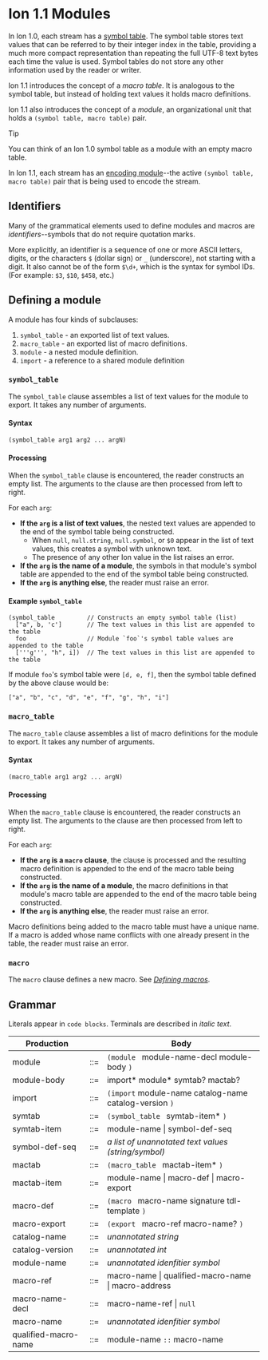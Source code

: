 # Ion 1.1 Modules

In Ion 1.0, each stream has a [symbol table](https://amazon-ion.github.io/ion-docs/docs/symbols.html#processing-of-symbol-tables). The symbol table stores text values that can be referred to by their integer index in the table, providing a much more compact representation than repeating the full UTF-8 text bytes each time the value is used. Symbol tables do not store any other information used by the reader or writer.

Ion 1.1 introduces the concept of a _macro table_. It is analogous to the symbol table, but instead of holding text values it holds macro definitions.

Ion 1.1 also introduces the concept of a _module_, an organizational unit that holds a `(symbol table, macro table)` pair.

> [!TIP]
> You can think of an Ion 1.0 symbol table as a module with an empty macro table.

In Ion 1.1, each stream has an [encoding module](modules/encoding_module.md)--the active `(symbol table, macro table)` pair that is being used to encode the stream.

## Identifiers

Many of the grammatical elements used to define modules and macros are _identifiers_--symbols that do not require quotation marks.

More explicitly, an identifier is a sequence of one or more ASCII letters, digits, or the characters `$` (dollar sign) or `_` (underscore), not starting with a digit. It also cannot be of the form `$\d+`, which is the syntax for symbol IDs. (For example: `$3`, `$10`, `$458`, etc.)

## Defining a module

A module has four kinds of subclauses:

1. `symbol_table` - an exported list of text values.
2. `macro_table` - an exported list of macro definitions.
3. `module` - a nested module definition.
4. `import` - a reference to a shared module definition

<!-- TODO: `export` -->

### `symbol_table`

The `symbol_table` clause assembles a list of text values for the module to export. It takes any number of arguments.

#### Syntax
```ion
(symbol_table arg1 arg2 ... argN)
```

#### Processing

When the `symbol_table` clause is encountered, the reader constructs an empty list. The arguments to the clause are then processed from left to right.

For each `arg`:
* **If the `arg` is a list of text values**, the nested text values are appended to the end of the symbol table being constructed.
  * When `null`, `null.string`, `null.symbol`, or `$0` appear in the list of text values, this creates a symbol with unknown text.
  * The presence of any other Ion value in the list raises an error.
* **If the `arg` is the name of a module**, the symbols in that module's symbol table are appended to the end of the symbol table being constructed.
* **If the `arg` is anything else**, the reader must raise an error.

#### Example `symbol_table`

```ion
(symbol_table         // Constructs an empty symbol table (list)
  ["a", b, 'c']       // The text values in this list are appended to the table
  foo                 // Module `foo`'s symbol table values are appended to the table
  ['''g''', "h", i])  // The text values in this list are appended to the table
```
If module `foo`'s symbol table were `[d, e, f]`, then the symbol table defined by the above clause would be:
```ion
["a", "b", "c", "d", "e", "f", "g", "h", "i"]
```

### `macro_table`

The `macro_table` clause assembles a list of macro definitions for the module to export. It takes any number of arguments.

#### Syntax
```ion
(macro_table arg1 arg2 ... argN)
```
#### Processing

When the `macro_table` clause is encountered, the reader constructs an empty list. The arguments to the clause are then processed from left to right.

For each `arg`:
* **If the `arg` is a `macro` clause**, the clause is processed and the resulting macro definition is appended to the end of the macro table being constructed.
* **If the `arg` is the name of a module**, the macro definitions in that module's macro table are appended to the end of the macro table being constructed.
* **If the `arg` is anything else**, the reader must raise an error.


Macro definitions being added to the macro table must have a unique name. If a macro is added whose name conflicts with one already present in the table, the reader must raise an error.

### `macro`

The `macro` clause defines a new macro. See _[Defining macros](macros/defining_macros.md)_.

<!-- TODO: `import` -->
<!-- TODO: `module` -->
<!-- TODO: `export` -->

## Grammar

Literals appear in `code blocks`. Terminals are described in _italic text_.

| Production           |     | Body                                                   |
|----------------------|-----|--------------------------------------------------------|
| module               | ::= | `(module ` module-name-decl module-body `)`            |
| module-body          | ::= | import* module* symtab? mactab?                        |
| import               | ::= | `(import` module-name catalog-name catalog-version `)` |
| symtab               | ::= | `(symbol_table ` symtab-item* `)`                      |
| symtab-item          | ::= | module-name \| symbol-def-seq                          |
| symbol-def-seq       | ::= | _a list of unannotated text values (string/symbol)_    |
| mactab               | ::= | `(macro_table ` mactab-item* `)`                       |
| mactab-item          | ::= | module-name \| macro-def \| macro-export               |
| macro-def            | ::= | `(macro ` macro-name signature tdl-template `)`        |
| macro-export         | ::= | `(export ` macro-ref macro-name? `)`                   |
| catalog-name         | ::= | _unannotated string_                                   |
| catalog-version      | ::= | _unannotated int_                                      |
| module-name          | ::= | _unannotated idenfitier symbol_                        |
| macro-ref            | ::= | macro-name \| qualified-macro-name \| macro-address    |
| macro-name-decl      | ::= | macro-name-ref \| `null`                               |
| macro-name           | ::= | _unannotated idenfitier symbol_                        |
| qualified-macro-name | ::= | module-name `::` macro-name                            |

